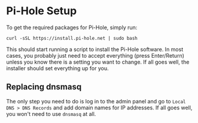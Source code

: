 # Pi-Hole Setup

To get the required packages for Pi-Hole, simply run:

```shell
curl -sSL https://install.pi-hole.net | sudo bash
```

This should start running a script to install the Pi-Hole software.
In most cases, you probably just need to accept everything (press Enter/Return) unless you know there is a setting you want to change.
If all goes well, the installer should set everything up for you.

## Replacing dnsmasq

The only step you need to do is log in to the admin panel and go to `Local DNS > DNS Records` and add domain names for IP addresses.
If all goes well, you won't need to use `dnsmasq` at all.

